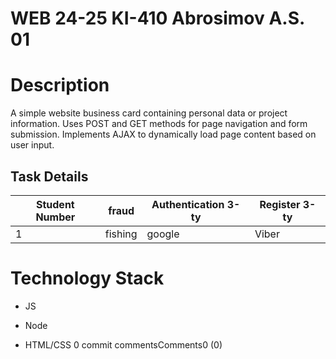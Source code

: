 # WEB 24-25 KI-410 Abrosimov A.S. 01

# Description

A simple website business card containing personal data or project information. Uses POST and GET methods for page navigation and form submission. Implements AJAX to dynamically load page content based on user input.

## Task Details

| **Student Number** | fraud | Authentication 3-ty | Register 3-ty |
| ------------------ | ------------------ | ------------------- | ------------- |
| 1 | fishing | google | Viber |

# Technology Stack

- JS

- Node

- HTML/CSS
  0 commit commentsComments0 (0)
